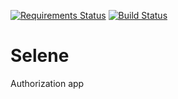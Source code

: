 [![Requirements Status](https://requires.io/github/harnash/selene_drf/requirements.svg?branch=master)](https://requires.io/github/harnash/selene_drf/requirements/?branch=master)
[![Build Status](https://travis-ci.org/harnash/selene_drf.svg)](https://travis-ci.org/harnash/selene_drf)
		
# Selene
Authorization app
